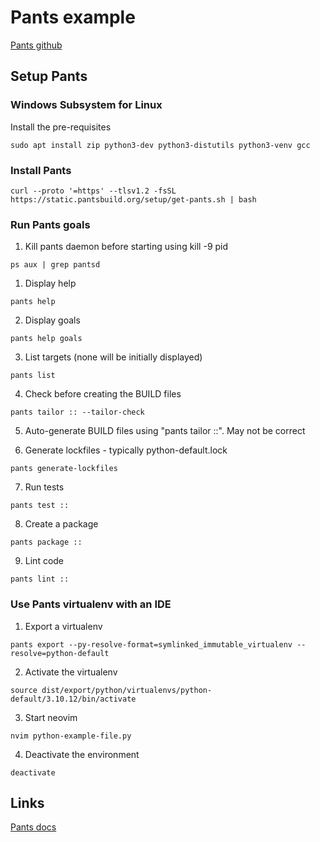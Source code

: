 # Pants example

[Pants github][100]

[100]: https://github.com/pantsbuild/pants

## Setup Pants

### Windows Subsystem for Linux

Install the pre-requisites

```
sudo apt install zip python3-dev python3-distutils python3-venv gcc
```

### Install Pants

```
curl --proto '=https' --tlsv1.2 -fsSL https://static.pantsbuild.org/setup/get-pants.sh | bash
```

### Run Pants goals

1. Kill pants daemon before starting using kill -9 pid

```
ps aux | grep pantsd
```

1. Display help

```
pants help
```

2. Display goals

```
pants help goals
```

3. List targets (none will be initially displayed)

```
pants list
```

4. Check before creating the BUILD files

```
pants tailor :: --tailor-check
```

5. Auto-generate BUILD files using "pants tailor ::". May not be correct

6. Generate lockfiles - typically python-default.lock

```
pants generate-lockfiles
```

7. Run tests

```
pants test ::
```

8. Create a package

```
pants package ::
```

9. Lint code

```
pants lint ::
```

### Use Pants virtualenv with an IDE

1. Export a virtualenv

```
pants export --py-resolve-format=symlinked_immutable_virtualenv --resolve=python-default
```

2. Activate the virtualenv

```
source dist/export/python/virtualenvs/python-default/3.10.12/bin/activate
```

3. Start neovim

```
nvim python-example-file.py
```

4. Deactivate the environment

```
deactivate
```

## Links

[Pants docs][900]

[900]: https://www.pantsbuild.org/docs



